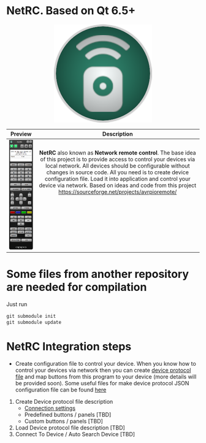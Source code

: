 # NetRC. Based on Qt 6.5+
<p align="center">
<img src="src/images/NetRC.png"/>
</p>

Preview | Description
:-------------------------:|:-------------------------:
![NetRC](./doc/OPPO_UDP-203/Oppo-203.png) | **NetRC** also known as  **Network remote control**. The base idea of this project is to provide access to control your devices via local network. All devices should be configurable without changes in source code. All you need is to create device configuration file. Load it into application and control your device via network. Based on ideas and code from this project https://sourceforge.net/projects/avrpioremote/<br><br><br><br><br><br><br><br>


# Some files from another repository are needed for compilation

Just run

```shell
git submodule init
git submodule update
```

# NetRC Integration steps
* Create configuration file to control your device. When you know how to control your devices via network then you can create [device protocol file](settings/)
and map buttons from this program to your device (more details will be provided soon).
Some useful files for make device protocol JSON configuration file can be found [here](doc/rfc/)

1. Create Device protocol file description 
    * [Connection settings](doc/HowTo/Step0/README.md)
    * Predefined buttons / panels [TBD]
    * Custom buttons / panels [TBD]
1. Load Device protocol file description [TBD]
1. Connect To Device /  Auto Search Device [TBD]

